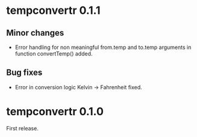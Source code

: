 # tempconvertr 0.1.1

## Minor changes

* Error handling for non meaningful from.temp and to.temp arguments in function convertTemp() added.


## Bug fixes

* Error in conversion logic Kelvin -> Fahrenheit fixed.


# tempconvertr 0.1.0

First release.